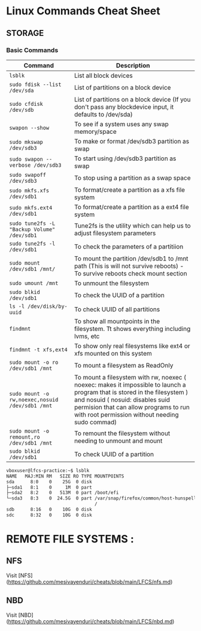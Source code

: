 # Linux Commands Cheat Sheet
## STORAGE
### Basic Commands


| Command                        | Description               |
|--------------------------------|---------------------------|
| `lsblk`                        | List all block devices    |
| `sudo fdisk --list /dev/sda`   | List of partitions on a block device |
| `sudo cfdisk /dev/sdb`        | List of partitions on a block device (If you don't pass any blockdevice input, it defaults to /dev/sda) |
| `swapon --show`  | To see if a system uses any swap memory/space  |
| `sudo mkswap /dev/sdb3`   | To make or format /dev/sdb3 partition as swap |
| `sudo swapon --verbose /dev/sdb3` | To start using /dev/sdb3 partition as swap |
| `sudo swapoff /dev/sdb3`  | To stop using a partition as a swap space |
| `sudo mkfs.xfs /dev/sdb1`     |  To format/create a partition as a xfs file system |
| `sudo mkfs.ext4 /dev/sdb1`    | To format/create a partition as a ext4 file system |
| `sudo tune2fs -L "Backup Volume" /dev/sdb1` | Tune2fs is the utility which can help us to adjust filesystem parameters  |
| `sudo tune2fs -l /dev/sdb1` |  To check the parameters of a partitiion |
| `sudo mount /dev/sdb1 /mnt/` | To mount the partition /dev/sdb1 to /mnt path (This is will not survive reboots) - To survive reboots check mount section |
| `sudo umount /mnt` | To unmount the filesystem |
| `sudo blkid /dev/sdb1` | To check the UUID of a partition |
| `ls -l /dev/disk/by-uuid`  | To check UUID of all partitions  |
| `findmnt`  | To show all mountpoints in the filesystem. Tt shows everything including lvms, etc |
| `findmnt -t xfs,ext4` |  To show only real filesystems like ext4 or xfs mounted on this system |
| `sudo mount -o ro /dev/sdb1 /mnt`| To mount a filesystem as ReadOnly |
| `sudo mount -o rw,noexec,nosuid /dev/sdb1 /mnt`  | To mount a filesystem with rw, noexec ( noexec: makes it impossible to launch a program that is stored in the filesystem ) and nosuid ( nosuid: disables suid permision that can allow programs to run with root permission without needing sudo commad)   |
| `sudo mount -o remount,ro /dev/sdb1 /mnt` | To remount the filesystem without needing to unmount and mount  |
| `sudo blkid /dev/sdb1`  | To check UUID of a partition  |



```bash
vboxuser@lfcs-practice:~$ lsblk
NAME   MAJ:MIN RM   SIZE RO TYPE MOUNTPOINTS
sda      8:0    0    25G  0 disk 
├─sda1   8:1    0     1M  0 part 
├─sda2   8:2    0   513M  0 part /boot/efi
└─sda3   8:3    0  24.5G  0 part /var/snap/firefox/common/host-hunspell
                                 /
sdb      8:16   0    10G  0 disk 
sdc      8:32   0    10G  0 disk
```



# REMOTE FILE SYSTEMS : 

## NFS
Visit [NFS] (https://github.com/mesivayenduri/cheats/blob/main/LFCS/nfs.md)

## NBD
Visit [NBD] (https://github.com/mesivayenduri/cheats/blob/main/LFCS/nbd.md)